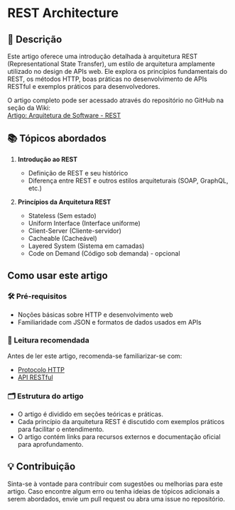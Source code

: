 # REST Architecture

## 📝 Descrição
Este artigo oferece uma introdução detalhada à arquitetura REST (Representational State Transfer), um estilo de arquitetura amplamente utilizado no design de APIs web. Ele explora os princípios fundamentais do REST, os métodos HTTP, boas práticas no desenvolvimento de APIs RESTful e exemplos práticos para desenvolvedores.

O artigo completo pode ser acessado através do repositório no GitHub na seção da Wiki:  
[Artigo: Arquitetura de Software - REST](https://github.com/taylorteixeira/Artigo-Arquitetura-de-Software/wiki)

## 📚 Tópicos abordados
1. **Introdução ao REST** 
   - Definição de REST e seu histórico
   - Diferença entre REST e outros estilos arquiteturais (SOAP, GraphQL, etc.)
   
2. **Princípios da Arquitetura REST** 
   - Stateless (Sem estado)
   - Uniform Interface (Interface uniforme) 
   - Client-Server (Cliente-servidor) 
   - Cacheable (Cacheável) 
   - Layered System (Sistema em camadas) 
   - Code on Demand (Código sob demanda) - opcional 

## Como usar este artigo

### 🛠️ Pré-requisitos
- Noções básicas sobre HTTP e desenvolvimento web
- Familiaridade com JSON e formatos de dados usados em APIs

### 📘 Leitura recomendada
Antes de ler este artigo, recomenda-se familiarizar-se com:
- [Protocolo HTTP](https://developer.mozilla.org/en-US/docs/Web/HTTP/Overview) 
- [API RESTful](https://en.wikipedia.org/wiki/Representational_state_transfer) 

### 🗂️ Estrutura do artigo
- O artigo é dividido em seções teóricas e práticas.
- Cada princípio da arquitetura REST é discutido com exemplos práticos para facilitar o entendimento. 
- O artigo contém links para recursos externos e documentação oficial para aprofundamento.

## 💡 Contribuição
Sinta-se à vontade para contribuir com sugestões ou melhorias para este artigo. Caso encontre algum erro ou tenha ideias de tópicos adicionais a serem abordados, envie um pull request ou abra uma issue no repositório.
